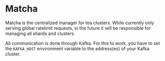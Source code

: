 # Matcha

Matcha is the centralized manager for tea clusters.
While currently only serving global ratelimit requests, in the future it will be responsible for
managing all shards and clusters.

All communication is done through Kafka.
For this to work, you have to set the `KAFKA_HOST` environment variable to the address(es) of your Kafka cluster.
